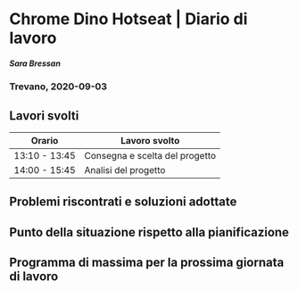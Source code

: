 

# Chrome Dino Hotseat | Diario di lavoro
##### Sara Bressan
### Trevano, 2020-09-03

## Lavori svolti


|Orario        |Lavoro svolto                 |
|--------------|------------------------------|
|13:10 - 13:45 |Consegna e scelta del progetto|
|14:00 - 15:45 |Analisi del progetto |

##  Problemi riscontrati e soluzioni adottate


##  Punto della situazione rispetto alla pianificazione


## Programma di massima per la prossima giornata di lavoro
